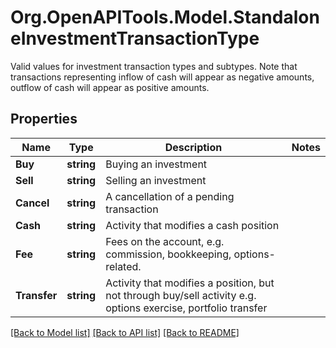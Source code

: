 # Org.OpenAPITools.Model.StandaloneInvestmentTransactionType
Valid values for investment transaction types and subtypes. Note that transactions representing inflow of cash will appear as negative amounts, outflow of cash will appear as positive amounts.

## Properties

Name | Type | Description | Notes
------------ | ------------- | ------------- | -------------
**Buy** | **string** | Buying an investment | 
**Sell** | **string** | Selling an investment | 
**Cancel** | **string** | A cancellation of a pending transaction | 
**Cash** | **string** | Activity that modifies a cash position | 
**Fee** | **string** | Fees on the account, e.g. commission, bookkeeping, options-related. | 
**Transfer** | **string** | Activity that modifies a position, but not through buy/sell activity e.g. options exercise, portfolio transfer | 

[[Back to Model list]](../README.md#documentation-for-models) [[Back to API list]](../README.md#documentation-for-api-endpoints) [[Back to README]](../README.md)

